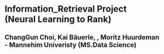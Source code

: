 # Information_Retrieval Project (Neural Learning to Rank)
##  ChangGun Choi, Kai Bäuerle, , Moritz Huurdeman - Mannehim Univeristy (MS.Data Science)
